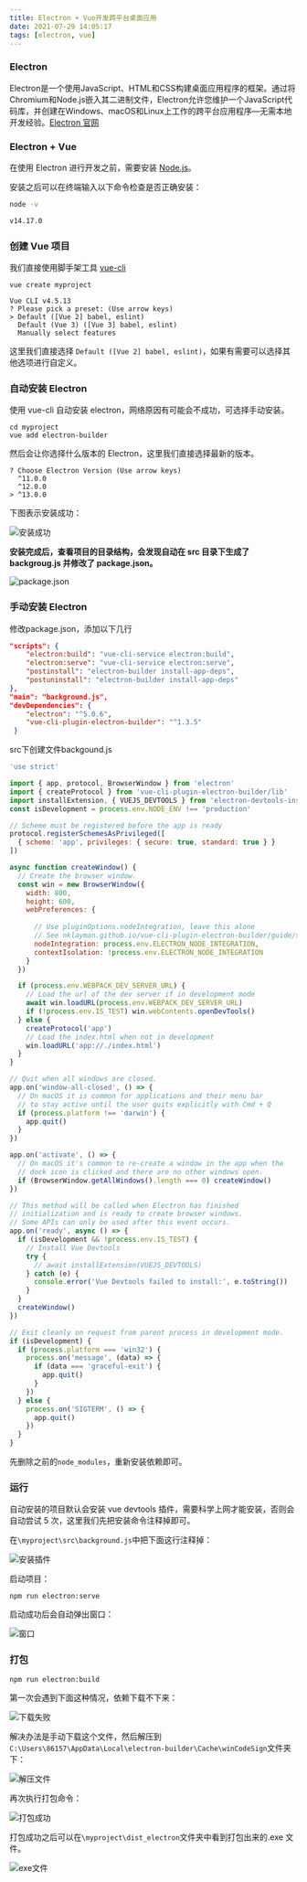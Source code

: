 ```yaml
---
title: Electron + Vue开发跨平台桌面应用
date: 2021-07-29 14:05:17
tags: [electron, vue]
---
```


### Electron

Electron是一个使用JavaScript、HTML和CSS构建桌面应用程序的框架。通过将Chromium和Node.js嵌入其二进制文件，Electron允许您维护一个JavaScript代码库，并创建在Windows、macOS和Linux上工作的跨平台应用程序—无需本地开发经验。[Electron 官网](https://www.electronjs.org/docs)

### Electron + Vue

在使用 Electron 进行开发之前，需要安装 [Node.js](https://nodejs.org/en/download/)。

安装之后可以在终端输入以下命令检查是否正确安装：

```bash
node -v

v14.17.0
```

### 创建 Vue 项目

我们直接使用脚手架工具 [vue-cli](https://cli.vuejs.org/zh/)

```
vue create myproject

Vue CLI v4.5.13
? Please pick a preset: (Use arrow keys)
> Default ([Vue 2] babel, eslint)
  Default (Vue 3) ([Vue 3] babel, eslint)
  Manually select features
```

这里我们直接选择 `Default ([Vue 2] babel, eslint)`，如果有需要可以选择其他选项进行自定义。

### 自动安装 Electron

使用 vue-cli 自动安装 electron，网络原因有可能会不成功，可选择手动安装。

```
cd myproject
vue add electron-builder
```

然后会让你选择什么版本的 Electron，这里我们直接选择最新的版本。

```
? Choose Electron Version (Use arrow keys)
  ^11.0.0
  ^12.0.0
> ^13.0.0
```

下图表示安装成功：

![安装成功](./installSuccess.png)

**安装完成后，查看项目的目录结构，会发现自动在 src 目录下生成了 backgroug.js 并修改了 package.json。**

![package.json](./packagejson.png)

### 手动安装 Electron

修改package.json，添加以下几行

```json
"scripts": {
    "electron:build": "vue-cli-service electron:build",
    "electron:serve": "vue-cli-service electron:serve",
    "postinstall": "electron-builder install-app-deps",
    "postuninstall": "electron-builder install-app-deps"
},
"main": "background.js",
"devDependencies": {
    "electron": "^5.0.6",
    "vue-cli-plugin-electron-builder": "^1.3.5"
 }
```

src下创建文件backgound.js

```js
'use strict'

import { app, protocol, BrowserWindow } from 'electron'
import { createProtocol } from 'vue-cli-plugin-electron-builder/lib'
import installExtension, { VUEJS_DEVTOOLS } from 'electron-devtools-installer'
const isDevelopment = process.env.NODE_ENV !== 'production'

// Scheme must be registered before the app is ready
protocol.registerSchemesAsPrivileged([
  { scheme: 'app', privileges: { secure: true, standard: true } }
])

async function createWindow() {
  // Create the browser window.
  const win = new BrowserWindow({
    width: 800,
    height: 600,
    webPreferences: {
      
      // Use pluginOptions.nodeIntegration, leave this alone
      // See nklayman.github.io/vue-cli-plugin-electron-builder/guide/security.html#node-integration for more info
      nodeIntegration: process.env.ELECTRON_NODE_INTEGRATION,
      contextIsolation: !process.env.ELECTRON_NODE_INTEGRATION
    }
  })

  if (process.env.WEBPACK_DEV_SERVER_URL) {
    // Load the url of the dev server if in development mode
    await win.loadURL(process.env.WEBPACK_DEV_SERVER_URL)
    if (!process.env.IS_TEST) win.webContents.openDevTools()
  } else {
    createProtocol('app')
    // Load the index.html when not in development
    win.loadURL('app://./index.html')
  }
}

// Quit when all windows are closed.
app.on('window-all-closed', () => {
  // On macOS it is common for applications and their menu bar
  // to stay active until the user quits explicitly with Cmd + Q
  if (process.platform !== 'darwin') {
    app.quit()
  }
})

app.on('activate', () => {
  // On macOS it's common to re-create a window in the app when the
  // dock icon is clicked and there are no other windows open.
  if (BrowserWindow.getAllWindows().length === 0) createWindow()
})

// This method will be called when Electron has finished
// initialization and is ready to create browser windows.
// Some APIs can only be used after this event occurs.
app.on('ready', async () => {
  if (isDevelopment && !process.env.IS_TEST) {
    // Install Vue Devtools
    try {
      // await installExtension(VUEJS_DEVTOOLS)
    } catch (e) {
      console.error('Vue Devtools failed to install:', e.toString())
    }
  }
  createWindow()
})

// Exit cleanly on request from parent process in development mode.
if (isDevelopment) {
  if (process.platform === 'win32') {
    process.on('message', (data) => {
      if (data === 'graceful-exit') {
        app.quit()
      }
    })
  } else {
    process.on('SIGTERM', () => {
      app.quit()
    })
  }
}
```

先删除之前的``node_modules``，重新安装依赖即可。

### 运行

自动安装的项目默认会安装 vue devtools 插件，需要科学上网才能安装，否则会自动尝试 5 次，这里我们先把安装命令注释掉即可。

在`\myproject\src\background.js`中把下面这行注释掉：

![安装插件](./installExtension.png)

启动项目：

```
npm run electron:serve
```

启动成功后会自动弹出窗口：

![窗口](./window.png)

### 打包

```
npm run electron:build
```

第一次会遇到下面这种情况，依赖下载不下来：

![下载失败](downloadfail.png)

解决办法是手动下载这个文件，然后解压到`C:\Users\86157\AppData\Local\electron-builder\Cache\winCodeSign`文件夹下：

![解压文件](./unzip.png)

再次执行打包命令：

![打包成功](./build.png)

打包成功之后可以在`\myproject\dist_electron`文件夹中看到打包出来的.exe 文件。

![exe文件](./exe.png)
